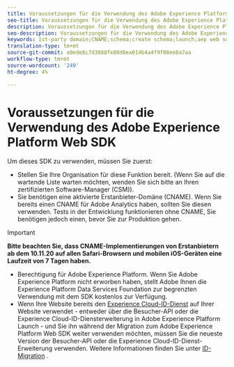 ```yaml
---
title: Voraussetzungen für die Verwendung des Adobe Experience Platform Web SDK
seo-title: Voraussetzungen für die Verwendung des Adobe Experience Platform Web SDK
description: Voraussetzungen für die Verwendung des Adobe Experience Platform Web SDK
seo-description: Voraussetzungen für die Verwendung des Adobe Experience Platform Web SDK
keywords: 1st-party domain;CNAME;schema;create schema;launch;aep web sdk extension;extension;configuration id;configuration tool;data element;create data element;XDM Object;sendEvent;send Event;
translation-type: tm+mt
source-git-commit: a0ede8c7d3088fe80d6ea014b4a4f9f08ee8a7aa
workflow-type: tm+mt
source-wordcount: '249'
ht-degree: 4%

---
```



# Voraussetzungen für die Verwendung des Adobe Experience Platform Web SDK

Um dieses SDK zu verwenden, müssen Sie zuerst:

- Stellen Sie Ihre Organisation für diese Funktion bereit. (Wenn Sie auf die wartende Liste warten möchten, wenden Sie sich bitte an Ihren zertifizierten Software-Manager (CSM)).
- Sie benötigen eine aktivierte Erstanbieter-Domäne (CNAME). Wenn Sie bereits einen CNAME für Adobe Analytics haben, sollten Sie diesen verwenden. Tests in der Entwicklung funktionieren ohne CNAME, Sie benötigen jedoch einen, bevor Sie zur Produktion gehen.

>[!IMPORTANT]
>
>**Bitte beachten Sie, dass CNAME-Implementierungen von Erstanbietern ab dem 10.11.20 auf allen Safari-Browsern und mobilen iOS-Geräten eine Laufzeit von 7 Tagen haben.**

- Berechtigung für Adobe Experience Platform. Wenn Sie Adobe Experience Platform nicht erworben haben, stellt Adobe Ihnen die Experience Platform Data Services Foundation zur begrenzten Verwendung mit dem SDK kostenlos zur Verfügung.
- Wenn Ihre Website bereits den [Experience Cloud-ID-Dienst](https://experienceleague.adobe.com/docs/experience-platform/edge/identity/overview.html) auf Ihrer Website verwendet - entweder über die Besucher-API oder die Experience Cloud-ID-Diensterweiterung in Adobe Experience Platform Launch - und Sie ihn während der Migration zum Adobe Experience Platform Web SDK weiter verwenden möchten, müssen Sie die neueste Version der Besucher-API oder die Experience Cloud-ID-Dienst-Erweiterung verwenden. Weitere Informationen finden Sie unter [ID-Migration](https://experienceleague.adobe.com/docs/experience-platform/edge/identity/overview.html?lang=en#identity) .
